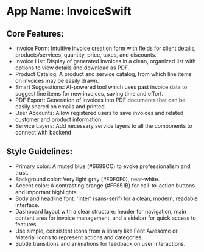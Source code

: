 # **App Name**: InvoiceSwift

## Core Features:

- Invoice Form: Intuitive invoice creation form with fields for client details, products/services, quantity, price, taxes, and discounts.
- Invoice List: Display of generated invoices in a clean, organized list with options to view details and download as PDF.
- Product Catalog: A product and service catalog, from which line items on invoices may be easily drawn.
- Smart Suggestions: AI-powered tool which uses past invoice data to suggest line items for new invoices, saving time and effort.
- PDF Export: Generation of invoices into PDF documents that can be easily shared on emails and printed.
- User Accounts: Allow registered users to save invoices and related customer and product information.
- Service Layers: Add necessary service layers to all the components to connect with backend

## Style Guidelines:

- Primary color: A muted blue (#6699CC) to evoke professionalism and trust.
- Background color: Very light gray (#F0F0F0), near-white.
- Accent color: A contrasting orange (#FF851B) for call-to-action buttons and important highlights.
- Body and headline font: 'Inter' (sans-serif) for a clean, modern, readable interface.
- Dashboard layout with a clear structure: header for navigation, main content area for invoice management, and a sidebar for quick access to features.
- Use simple, consistent icons from a library like Font Awesome or Material Icons to represent actions and categories.
- Subtle transitions and animations for feedback on user interactions.